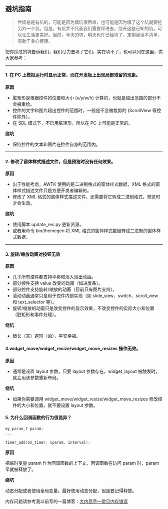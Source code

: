 ## 避坑指南

> 世间总是有坑的，可能是因为填坑很困难，也可能是因为填了这个坑就要挖另外一个坑。但是，有坑并不代表我们需要踩进去，绕开这些已知的坑，可以让生活更美好。当然，今天的坑，明天也许已经填了，定期阅读本清单，有助于身心健康。
 
把你踩过的坑告诉我们，我们尽力去填了它们，实在填不了，也可以列在这里，供大家参考：

--------

#### 1. 在 PC 上模拟运行时显示正常，而在开发板上出现局部残留的现象。

**原因**

* 脏矩形是根据控件的位置和大小 (x/y/w/h) 计算的，也就是超出范围的部分不会被重绘。
* 控件的文字和图片超出控件的范围时，一般是不会被裁剪的 (ScrollView 等控件除外）。
* 在 SDL 模式下，不启用脏矩形，所以在 PC 上可能是正常的。

**绕坑**

* 保持控件的文本和图片在控件自身的范围内。

--------

#### 2. 修改了窗体样式描述文件，但是预览时没有任何效果。

**原因**

* 出于性能考虑，AWTK 使用的是二进制格式的窗体样式数据，XML 格式的窗体样式描述文件只是方便开发者编辑的。
* 修改了 XML 格式的窗体样式描述文件，还需要将它转成二进制格式，预览时才会生效。

**绕坑**

* 使用脚本 update\_res.py 更新资源。
* 或者用命令 bin/themegen 将 XML 格式的窗体样式数据转成二进制的窗体样式数据。

--------

#### 3. 旋转/缩放动画对按钮无效

**原因**

* 几乎所有控件都支持平移和淡入淡出动画。
* 部分控件支持 value 改变的动画（如进度条）。
* 部分控件支持旋转/缩放的动画（目前只有图片支持）。
* 滚动动画通常只是用于控件内部实现（如 slide\_view、switch、scroll\_view 和 text\_selector 等）。
* 旋转/缩放的动画只是改变控件的显示效果，不改变控件的实际大小和位置（脏矩形和事件处理）。

**绕坑**

* 趋长（吉）避短（凶），平安幸福。

#### 4.widget\_move/widget\_resize/widget\_move\_resizes 操作无效。

**原因**

* 通常是设置 layout 参数，只要 layout 参数存在，widget\_layout 被触发时，就会用该参数重新布局。

**绕坑**

* 如果你需要调用 widget\_move/widget\_resize/widget\_move\_resizes 修改控件的大小和位置，就不要设置 layout 参数。

#### 5. 为什么回调函数的行为很诡异？

```c
my_param_t param;
...

timer_add(on_timer, &param, interval);
```

**原因**

把临时变量 param 作为回调函数的上下文，回调函数在访问 param 时，param 早就被释放了。

**绕坑**

动态分配或者使用全局变量。最好使用动态分配，但是要记得释放。

内存问题请参考我以前写的一篇博客：[大内高手—常见内存错误](https://blog.csdn.net/absurd/article/details/908601)
